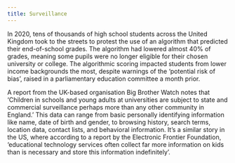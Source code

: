 ```yaml
---
title: Surveillance
---
```


In 2020, tens of thousands of high school students across the United Kingdom took to the streets to protest the use of an algorithm that predicted their end-of-school grades. The algorithm had lowered almost 40% of grades, meaning some pupils were no longer eligible for their chosen university or college. The algorithmic scoring impacted students from lower income backgrounds the most, despite warnings of the ‘potential risk of bias’, raised in a parliamentary education committee a month prior. 

A report from the UK-based organisation Big Brother Watch notes that ‘Children in schools and young adults at universities are subject to state and commercial surveillance perhaps more than any other community in England.’ This data can range from basic personally identifying information like name, date of birth and gender, to browsing history, search terms, location data, contact lists, and behavioral information. It’s a similar story in the US, where according to a report by the Electronic Frontier Foundation, ‘educational technology services often collect far more information on kids than is necessary and store this information indefinitely’.
